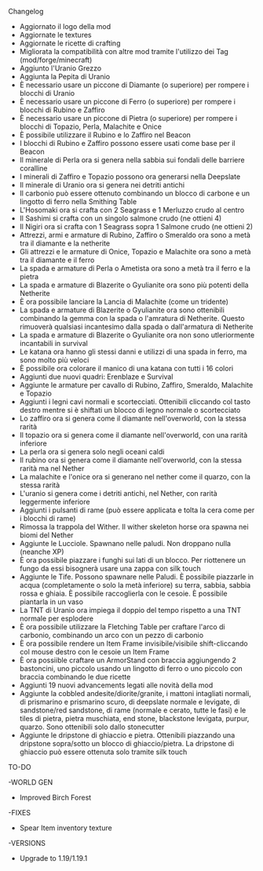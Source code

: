 Changelog

- Aggiornato il logo della mod
- Aggiornate le textures
- Aggiornate le ricette di crafting
- Migliorata la compatibilità con altre mod tramite l'utilizzo dei Tag (mod/forge/minecraft)
- Aggiunto l'Uranio Grezzo
- Aggiunta la Pepita di Uranio
- È necessario usare un piccone di Diamante (o superiore) per rompere i blocchi di Uranio
- È necessario usare un piccone di Ferro (o superiore) per rompere i blocchi di Rubino e Zaffiro 
- È necessario usare un piccone di Pietra (o superiore) per rompere i blocchi di Topazio, Perla, Malachite e Onice
- È possibile utilizzare il Rubino e lo Zaffiro nel Beacon
- I blocchi di Rubino e Zaffiro possono essere usati come base per il Beacon
- Il minerale di Perla ora si genera nella sabbia sui fondali delle barriere coralline
- I minerali di Zaffiro e Topazio possono ora generarsi nella Deepslate
- Il minerale di Uranio ora si genera nei detriti antichi
- Il carbonio può essere ottenuto combinando un blocco di carbone e un lingotto di ferro nella Smithing Table
- L'Hosomaki ora si crafta con 2 Seagrass e 1 Merluzzo crudo al centro
- Il Sashimi si crafta con un singolo salmone crudo (ne ottieni 4)
- Il Nigiri ora si crafta con 1 Seagrass sopra 1 Salmone crudo (ne ottieni 2)
- Attrezzi, armi e armature di Rubino, Zaffiro o Smeraldo ora sono a metà tra il diamante e la netherite
- Gli attrezzi e le armature di Onice, Topazio e Malachite ora sono a metà tra il diamante e il ferro
- La spada e armature di Perla o Ametista ora sono a metà tra il ferro e la pietra
- La spada e armature di Blazerite o Gyulianite ora sono più potenti della Netherite
- È ora possibile lanciare la Lancia di Malachite (come un tridente)
- La spada e armature di Blazerite o Gyulianite ora sono ottenibili combinando la gemma con la spada o l'amratura di Netherite. Questo rimuoverà qualsiasi incantesimo dalla spada o dall'armatura di Netherite
- La spada e armature di Blazerite o Gyulianite ora non sono utleriormente incantabili in survival
- Le katana ora hanno gli stessi danni e utilizzi di una spada in ferro, ma sono molto più veloci
- È possibile ora colorare il manico di una katana con tutti i 16 colori
- Aggiunti due nuovi quadri: Erenblaze e Survival
- Aggiunte le armature per cavallo di Rubino, Zaffiro, Smeraldo, Malachite e Topazio
- Aggiunti i legni cavi normali e scortecciati. Ottenibili cliccando col tasto destro mentre si è shiftati un blocco di legno normale o scortecciato
- Lo zaffiro ora si genera come il diamante nell'overworld, con la stessa rarità
- Il topazio ora si genera come il diamante nell'overworld, con una rarità inferiore
- La perla ora si genera solo negli oceani caldi
- Il rubino ora si genera come il diamante nell'overworld, con la stessa rarità ma nel Nether
- La malachite e l'onice ora si generano nel nether come il quarzo, con la stessa rarità
- L'uranio si genera come i detriti antichi, nel Nether, con rarità leggermente inferiore
- Aggiunti i pulsanti di rame (può essere applicata e tolta la cera come per i blocchi di rame)
- Rimossa la trappola del Wither. Il wither skeleton horse ora spawna nei biomi del Nether
- Aggiunte le Lucciole. Spawnano nelle paludi. Non droppano nulla (neanche XP)
- È ora possibile piazzare i funghi sui lati di un blocco. Per riottenere un fungo da essi bisognerà usare una zappa con silk touch
- Aggiunte le Tife. Possono spawnare nelle Paludi. È possibile piazzarle in acqua (completamente o solo la metà inferiore) su terra, sabbia, sabbia rossa e ghiaia. È possibile raccoglierla con le cesoie. È possibile piantarla in un vaso
- La TNT di Uranio ora impiega il doppio del tempo rispetto a una TNT normale per esplodere
- È ora possibile utilizzare la Fletching Table per craftare l'arco di carbonio, combinando un arco con un pezzo di carbonio
- È ora possibile rendere un Item Frame invisibile/visibile shift-cliccando col mouse destro con le cesoie un Item Frame
- È ora possiible craftare un ArmorStand con braccia aggiungendo 2 bastoncini, uno piccolo usando un lingotto di ferro o uno piccolo con braccia combinando le due ricette  
- Aggiunti 19 nuovi advancements legati alle novità della mod
- Aggiunte la cobbled andesite/diorite/granite, i mattoni intagliati normali, di prismarino e prismarino scuro, di deepslate normale e levigate, di sandstone/red sandstone, di rame (normale e cerato, tutte le fasi) e le tiles di pietra, pietra muschiata, end stone, blackstone levigata, purpur, quarzo. Sono ottenibili solo dallo stonecutter  
- Aggiunte le dripstone di ghiaccio e pietra. Ottenibili piazzando una dripstone sopra/sotto un blocco di ghiaccio/pietra. La dripstone di ghiaccio può essere ottenuta solo tramite silk touch


TO-DO

-WORLD GEN

- Improved Birch Forest

-FIXES

- Spear Item inventory texture

-VERSIONS

- Upgrade to 1.19/1.19.1